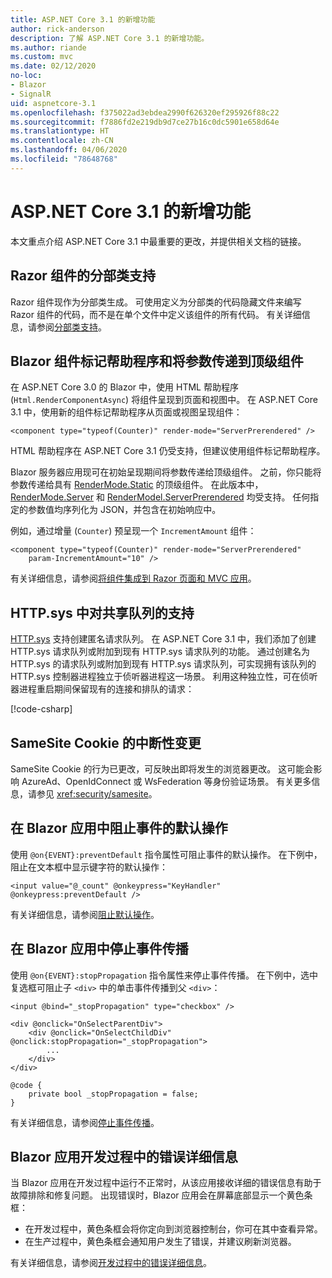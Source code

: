 ```yaml
---
title: ASP.NET Core 3.1 的新增功能
author: rick-anderson
description: 了解 ASP.NET Core 3.1 的新增功能。
ms.author: riande
ms.custom: mvc
ms.date: 02/12/2020
no-loc:
- Blazor
- SignalR
uid: aspnetcore-3.1
ms.openlocfilehash: f375022ad3ebdea2990f626320ef295926f88c22
ms.sourcegitcommit: f7886fd2e219db9d7ce27b16c0dc5901e658d64e
ms.translationtype: HT
ms.contentlocale: zh-CN
ms.lasthandoff: 04/06/2020
ms.locfileid: "78648768"
---
```

# <a name="whats-new-in-aspnet-core-31"></a>ASP.NET Core 3.1 的新增功能

本文重点介绍 ASP.NET Core 3.1 中最重要的更改，并提供相关文档的链接。

## <a name="partial-class-support-for-razor-components"></a>Razor 组件的分部类支持

Razor 组件现作为分部类生成。 可使用定义为分部类的代码隐藏文件来编写 Razor 组件的代码，而不是在单个文件中定义该组件的所有代码。 有关详细信息，请参阅[分部类支持](xref:blazor/components#partial-class-support)。

## <a name="opno-locblazor-component-tag-helper-and-pass-parameters-to-top-level-components"></a>Blazor 组件标记帮助程序和将参数传递到顶级组件

在 ASP.NET Core 3.0 的 Blazor 中，使用 HTML 帮助程序 (`Html.RenderComponentAsync`) 将组件呈现到页面和视图中。 在 ASP.NET Core 3.1 中，使用新的组件标记帮助程序从页面或视图呈现组件：

```cshtml
<component type="typeof(Counter)" render-mode="ServerPrerendered" />
```

HTML 帮助程序在 ASP.NET Core 3.1 仍受支持，但建议使用组件标记帮助程序。

Blazor 服务器应用现可在初始呈现期间将参数传递给顶级组件。 之前，你只能将参数传递给具有 [RenderMode.Static](xref:Microsoft.AspNetCore.Mvc.Rendering.RenderMode.Static) 的顶级组件。 在此版本中，[RenderMode.Server](xref:Microsoft.AspNetCore.Mvc.Rendering.RenderMode.Server) 和 [RenderModel.ServerPrerendered](xref:Microsoft.AspNetCore.Mvc.Rendering.RenderMode.ServerPrerendered) 均受支持。 任何指定的参数值均序列化为 JSON，并包含在初始响应中。

例如，通过增量 (`Counter`) 预呈现一个 `IncrementAmount` 组件：

```cshtml
<component type="typeof(Counter)" render-mode="ServerPrerendered" 
    param-IncrementAmount="10" />
```

有关详细信息，请参阅[将组件集成到 Razor 页面和 MVC 应用](xref:blazor/integrate-components)。

## <a name="support-for-shared-queues-in-httpsys"></a>HTTP.sys 中对共享队列的支持

[HTTP.sys](xref:fundamentals/servers/httpsys) 支持创建匿名请求队列。 在 ASP.NET Core 3.1 中，我们添加了创建 HTTP.sys 请求队列或附加到现有 HTTP.sys 请求队列的功能。 通过创建名为 HTTP.sys 的请求队列或附加到现有 HTTP.sys 请求队列，可实现拥有该队列的 HTTP.sys 控制器进程独立于侦听器进程这一场景。 利用这种独立性，可在侦听器进程重启期间保留现有的连接和排队的请求：

[!code-csharp[](sample/Program.cs?name=snippet)]

## <a name="breaking-changes-for-samesite-cookies"></a>SameSite Cookie 的中断性变更

SameSite Cookie 的行为已更改，可反映出即将发生的浏览器更改。 这可能会影响 AzureAd、OpenIdConnect 或 WsFederation 等身份验证场景。 有关更多信息，请参见 <xref:security/samesite>。

## <a name="prevent-default-actions-for-events-in-opno-locblazor-apps"></a>在 Blazor 应用中阻止事件的默认操作

使用 `@on{EVENT}:preventDefault` 指令属性可阻止事件的默认操作。 在下例中，阻止在文本框中显示键字符的默认操作：

```razor
<input value="@_count" @onkeypress="KeyHandler" @onkeypress:preventDefault />
```

有关详细信息，请参阅[阻止默认操作](xref:blazor/event-handling#prevent-default-actions)。

## <a name="stop-event-propagation-in-opno-locblazor-apps"></a>在 Blazor 应用中停止事件传播

使用 `@on{EVENT}:stopPropagation` 指令属性来停止事件传播。 在下例中，选中复选框可阻止子 `<div>` 中的单击事件传播到父 `<div>`：

```razor
<input @bind="_stopPropagation" type="checkbox" />

<div @onclick="OnSelectParentDiv">
    <div @onclick="OnSelectChildDiv" @onclick:stopPropagation="_stopPropagation">
        ...
    </div>
</div>

@code {
    private bool _stopPropagation = false;
}
```

有关详细信息，请参阅[停止事件传播](xref:blazor/event-handling#stop-event-propagation)。

## <a name="detailed-errors-during-opno-locblazor-app-development"></a>Blazor 应用开发过程中的错误详细信息

当 Blazor 应用在开发过程中运行不正常时，从该应用接收详细的错误信息有助于故障排除和修复问题。 出现错误时，Blazor 应用会在屏幕底部显示一个黄色条框：

* 在开发过程中，黄色条框会将你定向到浏览器控制台，你可在其中查看异常。
* 在生产过程中，黄色条框会通知用户发生了错误，并建议刷新浏览器。

有关详细信息，请参阅[开发过程中的错误详细信息](xref:blazor/handle-errors#detailed-errors-during-development)。
